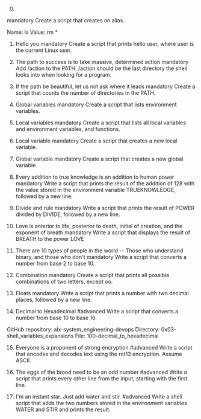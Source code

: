 0. <o>
mandatory
Create a script that creates an alias.

Name: ls
Value: rm *

1. Hello you
mandatory
Create a script that prints hello user, where user is the current Linux user.

2. The path to success is to take massive, determined action
mandatory
Add /action to the PATH. /action should be the last directory the shell looks into when looking for a program.

3. If the path be beautiful, let us not ask where it leads
mandatory
Create a script that counts the number of directories in the PATH.

   
4. Global variables
mandatory
Create a script that lists environment variables.

5. Local variables
mandatory
Create a script that lists all local variables and environment variables, and functions.

6. Local variable
mandatory
Create a script that creates a new local variable.

   
7. Global variable
mandatory
Create a script that creates a new global variable.


   
8. Every addition to true knowledge is an addition to human power
mandatory
Write a script that prints the result of the addition of 128 with the value stored in the environment variable TRUEKNOWLEDGE, followed by a new line.


   
9. Divide and rule
mandatory
Write a script that prints the result of POWER divided by DIVIDE, followed by a new line.


   
10. Love is anterior to life, posterior to death, initial of creation, and the exponent of breath
mandatory
Write a script that displays the result of BREATH to the power LOVE

   
11. There are 10 types of people in the world -- Those who understand binary, and those who don't
mandatory
Write a script that converts a number from base 2 to base 10.


12. Combination
mandatory
Create a script that prints all possible combinations of two letters, except oo.


   
13. Floats
mandatory
Write a script that prints a number with two decimal places, followed by a new line.


   
14. Decimal to Hexadecimal
#advanced
Write a script that converts a number from base 10 to base 16.


GitHub repository: alx-system_engineering-devops
Directory: 0x03-shell_variables_expansions
File: 100-decimal_to_hexadecimal
   
15. Everyone is a proponent of strong encryption
#advanced
Write a script that encodes and decodes text using the rot13 encryption. Assume ASCII.


   
16. The eggs of the brood need to be an odd number
#advanced
Write a script that prints every other line from the input, starting with the first line.


   
17. I'm an instant star. Just add water and stir.
#advanced
Write a shell script that adds the two numbers stored in the environment variables WATER and STIR and prints the result.




